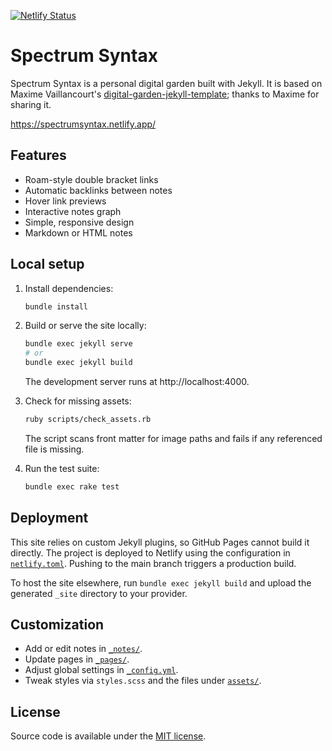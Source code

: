 [![Netlify Status](https://api.netlify.com/api/v1/badges/8cfa8785-8df8-4aad-ad35-8f1c790b8baf/deploy-status)](https://app.netlify.com/sites/digital-garden-jekyll-template/deploys)

# Spectrum Syntax

Spectrum Syntax is a personal digital garden built with Jekyll. It is based on Maxime Vaillancourt's [digital-garden-jekyll-template](https://github.com/maximevaillancourt/digital-garden-jekyll-template); thanks to Maxime for sharing it.

https://spectrumsyntax.netlify.app/

## Features

- Roam-style double bracket links
- Automatic backlinks between notes
- Hover link previews
- Interactive notes graph
- Simple, responsive design
- Markdown or HTML notes

## Local setup

1. Install dependencies:
   ```bash
   bundle install
   ```
2. Build or serve the site locally:
   ```bash
   bundle exec jekyll serve
   # or
   bundle exec jekyll build
   ```
   The development server runs at http://localhost:4000.

3. Check for missing assets:
   ```bash
   ruby scripts/check_assets.rb
   ```
   The script scans front matter for image paths and fails if any referenced file is missing.

4. Run the test suite:
   ```bash
   bundle exec rake test
   ```

## Deployment

This site relies on custom Jekyll plugins, so GitHub Pages cannot build it directly. The project is deployed to Netlify using the configuration in [`netlify.toml`](netlify.toml). Pushing to the main branch triggers a production build.

To host the site elsewhere, run `bundle exec jekyll build` and upload the generated `_site` directory to your provider.

## Customization

- Add or edit notes in [`_notes/`](./_notes).
- Update pages in [`_pages/`](./_pages).
- Adjust global settings in [`_config.yml`](_config.yml).
- Tweak styles via `styles.scss` and the files under [`assets/`](./assets).

## License

Source code is available under the [MIT license](LICENSE.md).

